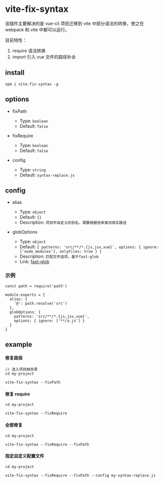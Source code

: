 # vite-fix-syntax

该插件主要解决的是 vue-cli 项目迁移到 vite 中部分语法的转换，使之在 webpack 和 vite 中都可以运行。

目前特性：
  1. require 语法转换
  2. import 引入 vue 文件的路径补全


## install

```
npm i vite-fix-syntax -g
```

## options

* fixPath
  * Type: `boolean`
  * Default: `false`

* fixRequire
  * Type: `boolean`
  * Default: `false`

* config
  * Type: `string`
  * Default: `syntax-replace.js`


## config

* alias
  * Type: `object`
  * Default: `{}`
  * Description: `项目中自定义的别名，需要根据他来推测真实路径`

* globOptions
  * Type: `object`
  * Default: `{
                patterns: 'src/**/*.{js,jsx,vue}',
                options: { ignore: ['node_modules'], onlyFiles: true }
              }`
  * Description: `匹配文件选项，基于fast-glob`
  * Link:  [fast-glob](https://github.com/mrmlnc/fast-glob)



### 示例
```
const path = require('path')

module.exports = {
  alias: {
    '@': path.resolve('src')
  },
  globOptions: {
    patterns: 'src/**/*.{js,jsx,vue}',
    options: { ignore: ['**/a.js'] }
  }
}
```

## example

#### 修复路径

```
// 进入项目根目录
cd my-project

vite-fix-syntax --fixPath
```

#### 修复 require

```
cd my-project

vite-fix-syntax --fixRequire
```

#### 全部修复

```
cd my-project

vite-fix-syntax --fixRequire --fixPath
```

#### 指定自定义配置文件

```
cd my-project

vite-fix-syntax --fixRequire --fixPath --config my-syntax-replace.js
```

